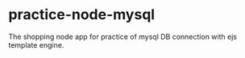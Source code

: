 # practice-node-mysql
The shopping node app for practice of mysql DB connection with ejs template engine.
